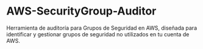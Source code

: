 # AWS-SecurityGroup-Auditor
Herramienta de auditoría para Grupos de Seguridad en AWS, diseñada para identificar y gestionar grupos de seguridad no utilizados en tu cuenta de AWS.
